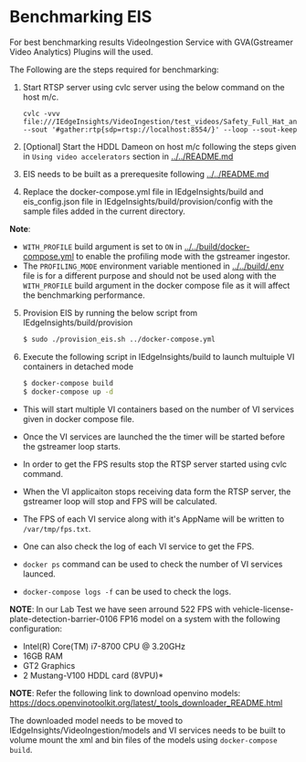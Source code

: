 # Benchmarking EIS

For best benchmarking results VideoIngestion Service with GVA(Gstreamer Video Analytics) Plugins will the used.

The Following are the steps required for benchmarking:

1. Start RTSP server using cvlc server using the below command on the host m/c.

    ```
    cvlc -vvv file:///IEdgeInsights/VideoIngestion/test_videos/Safety_Full_Hat_and_Vest.mp4 --sout '#gather:rtp{sdp=rtsp://localhost:8554/}' --loop --sout-keep
    ```
2. [Optional] Start the HDDL Dameon on host m/c following the steps given in `Using video accelerators` section in
 [../../README.md](../../README.md)

3. EIS needs to be built as a prerequesite following [../../README.md](../../README.md)

4. Replace the docker-compose.yml file in IEdgeInsights/build and eis_config.json file in IEdgeInsights/build/provision/config with the sample files added in the current directory.

**Note**:
* `WITH_PROFILE` build argument is set to `ON` in [../../build/docker-compose.yml](../../build/docker-compose.yml) to enable the profiling mode  with the gstreamer ingestor.
* The `PROFILING_MODE` environment variable mentioned in [../../build/.env](../../build/.env) file is for a different purpose and should not be used along with the `WITH_PROFILE` build argument in the docker compose file as it will affect the benchmarking performance.

5. Provision EIS by running the below script from IEdgeInsights/build/provision

    ```sh
    $ sudo ./provision_eis.sh ../docker-compose.yml
    ```

6. Execute the following script in IEdgeInsights/build to launch multuiple VI containers in detached mode

    ```sh
    $ docker-compose build
    $ docker-compose up -d
    ```

* This will start multiple VI containers based on the number of VI services given in docker compose file.
* Once the VI services are launched the the timer will be started before the gstreamer loop starts.
* In order to get the FPS results stop the RTSP server started using cvlc command.
* When the VI applicaiton stops receiving data form the RTSP server, the gstreamer loop will stop and FPS will be calculated.
* The FPS of each VI service along with it's AppName will be written to `/var/tmp/fps.txt`.
* One can also check the log of each VI service to get the FPS.

* `docker ps` command can be used to check the number of VI services launced.
* `docker-compose logs -f` can be used to check the logs.

**NOTE**: In our Lab Test we have seen arround 522 FPS with vehicle-license-plate-detection-barrier-0106 FP16 model on a system
with the following configuration:

* Intel(R) Core(TM) i7-8700 CPU @ 3.20GHz
* 16GB RAM
* GT2 Graphics
* 2 Mustang-V100 HDDL card (8VPU)*

**NOTE**: Refer the following link to download openvino models:
https://docs.openvinotoolkit.org/latest/_tools_downloader_README.html

The downloaded model needs to be moved to IEdgeInsights/VideoIngestion/models and VI services needs to be built to volume mount the xml and bin files
of the models using `docker-compose build`.